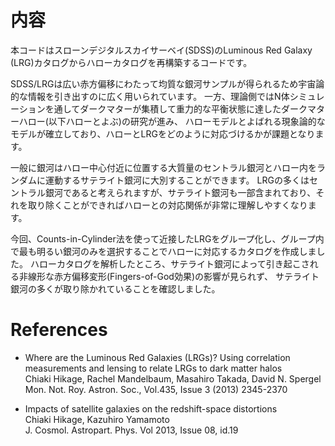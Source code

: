 # 内容

本コードはスローンデジタルスカイサーベイ(SDSS)のLuminous Red Galaxy (LRG)カタログからハローカタログを再構築するコードです。

SDSS/LRGは広い赤方偏移にわたって均質な銀河サンプルが得られるため宇宙論的な情報を引き出すのに広く用いられています。
一方、理論側ではN体シミュレーションを通してダークマターが集積して重力的な平衡状態に達したダークマターハロー(以下ハローとよぶ)の研究が進み、
ハローモデルとよばれる現象論的なモデルが確立しており、ハローとLRGをどのように対応づけるかが課題となります。

一般に銀河はハロー中心付近に位置する大質量のセントラル銀河とハロー内をランダムに運動するサテライト銀河に大別することができます。
LRGの多くはセントラル銀河であると考えられますが、サテライト銀河も一部含まれており、それを取り除くことができればハローとの対応関係が非常に理解しやすくなります。

今回、Counts-in-Cylinder法を使って近接したLRGをグループ化し、グループ内で最も明るい銀河のみを選択することでハローに対応するカタログを作成しました。
ハローカタログを解析したところ、サテライト銀河によって引き起こされる非線形な赤方偏移変形(Fingers-of-God効果)の影響が見られず、
サテライト銀河の多くが取り除かれていることを確認しました。

# References

- Where are the Luminous Red Galaxies (LRGs)? Using correlation measurements and lensing to relate LRGs to dark matter halos  
Chiaki Hikage, Rachel Mandelbaum, Masahiro Takada, David N. Spergel  
Mon. Not. Roy. Astron. Soc., Vol.435, Issue 3 (2013) 2345-2370

- Impacts of satellite galaxies on the redshift-space distortions  
Chiaki Hikage, Kazuhiro Yamamoto  
J. Cosmol. Astropart. Phys. Vol 2013, Issue 08, id.19
